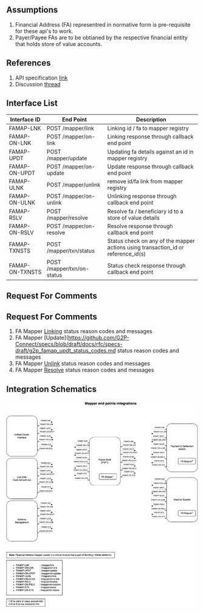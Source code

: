 
## Assumptions
1. Financial Address (FA) representred in normative form is pre-requisite for these api's to work. 
2. Payer/Payee FAs are to be obtianed by the respective financial entity that holds store of value accounts.

## References
1. API specification [link](https://g2p-connect.github.io/specs/dist/g2p-mapper.html)
2. Discussion [thread](https://github.com/G2P-Connect/.github/discussions/16)

## Interface List

| Interface ID | End Point | Description | 
| ------------ | --------- | ----------- |
| FAMAP-LNK | POST /mapper/link | Linking id / fa to mapper registry | 
| FAMAP-ON-LNK | POST /mapper/on-link | Linking response through callback end point | 
| FAMAP-UPDT | POST /mapper/update | Updating fa details against an id in mapper registry |
| FAMAP-ON-UPDT | POST /mapper/on-update | Update response through callback end point |
| FAMAP-ULNK | POST /mapper/unlink | remove id/fa link from mapper registry | 
| FAMAP-ON-ULNK | POST /mapper/on-unlink | Unlinking response through callback end point | 
| FAMAP-RSLV | POST /mapper/resolve | Resolve fa / beneficiary id to a store of value details | 
| FAMAP-ON-RSLV | POST /mapper/on-resolve | Resolve response through callback end point | 
| FAMAP-TXNSTS | POST /mapper/txn/status | Status check on any of the mapper actions using transaction_id or reference_id(s) | 
| FAMAP-ON-TXNSTS | POST /mapper/txn/on-status | Status check response through callback end point | 


## Request For Comments
## Request For Comments
1. FA Mapper [Linking](https://github.com/G2P-Connect/specs/blob/draft/docs/rfc/specs-draft/g2p_famap_lnk_status_codes.md) status reason codes and messages
2. FA Mapper [Update](https://github.com/G2P-Connect/specs/blob/draft/docs/rfc/specs-draft/g2p_famap_updt_status_codes.md status reason codes and messages
3. FA Mapper [Unlink](https://github.com/G2P-Connect/specs/blob/draft/docs/rfc/specs-draft/g2p_famap_ulnk_status_codes.md) status reason codes and messages
4. FA Mapper [Resolve](https://github.com/G2P-Connect/specs/blob/draft/docs/rfc/specs-draft/g2p_famap_rslv_status_codes.md) status reason codes and messages

## Integration Schematics
![](./images/draw.io/interface-mapper.drawio.png)



